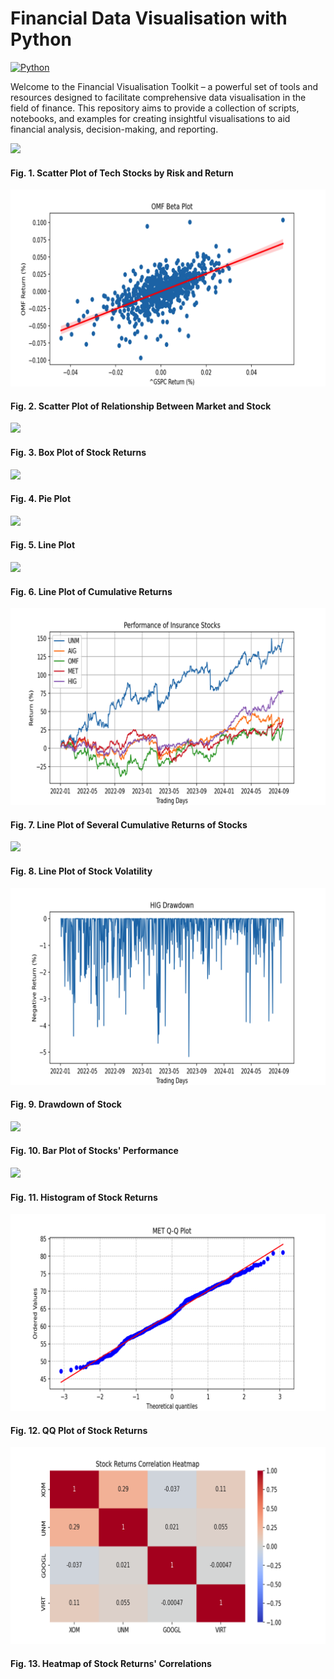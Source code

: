 # Financial Data Visualisation with Python

[![Python](https://img.shields.io/badge/Python-3.x-blue.svg)](https://www.python.org/)

Welcome to the Financial Visualisation Toolkit – a powerful set of tools and resources designed to facilitate comprehensive data visualisation in the field of finance. This repository aims to provide a collection of scripts, notebooks, and examples for creating insightful visualisations to aid financial analysis, decision-making, and reporting.

![](https://github.com/vladislavpyatnitskiy/finvizpy/blob/main/Plots/Scatter%20Plot.png?raw=true)
#### Fig. 1. Scatter Plot of Tech Stocks by Risk and Return

![](https://github.com/vladislavpyatnitskiy/findatavizpy/blob/main/Plots/Scatter%20Plot%20of%20Beta.png?raw=true)
#### Fig. 2. Scatter Plot of Relationship Between Market and Stock

![](https://github.com/vladislavpyatnitskiy/finvizpy/blob/main/Plots/Boxplot%20in%20Python.png?raw=true)
#### Fig. 3. Box Plot of Stock Returns

![](https://github.com/vladislavpyatnitskiy/finvizpy/blob/main/Plots/Pie%20Plot%20Python.png?raw=true)
#### Fig. 4. Pie Plot

![](https://github.com/vladislavpyatnitskiy/finvizpy/blob/main/Plots/Line%20Plot.png?raw=true)
#### Fig. 5. Line Plot

![](https://github.com/vladislavpyatnitskiy/finvizpy/blob/main/Plots/Cumulative%20Returns.png?raw=true)
#### Fig. 6. Line Plot of Cumulative Returns

![](https://github.com/vladislavpyatnitskiy/findatavizpy/blob/main/Plots/Several%20Cumulative%20Returns.png?raw=true)
#### Fig. 7. Line Plot of Several Cumulative Returns of Stocks

![](https://github.com/vladislavpyatnitskiy/finvizpy/blob/main/Plots/Volatility%20Plot.png?raw=true)
#### Fig. 8. Line Plot of Stock Volatility

![](https://github.com/vladislavpyatnitskiy/findatavizpy/blob/main/Plots/Drawdown.png?raw=true)
#### Fig. 9. Drawdown of Stock

![](https://github.com/vladislavpyatnitskiy/finvizpy/blob/main/Plots/Barplot.png?raw=true)
#### Fig. 10. Bar Plot of Stocks' Performance

![](https://github.com/vladislavpyatnitskiy/finvizpy/blob/main/Plots/Histogram.png?raw=true)
#### Fig. 11. Histogram of Stock Returns

![](https://github.com/vladislavpyatnitskiy/findatavizpy/blob/main/Plots/QQ%20Plot.png?raw=true)
#### Fig. 12. QQ Plot of Stock Returns

![](https://github.com/vladislavpyatnitskiy/findatavizpy/blob/main/Plots/Heatmap.png?raw=true)
#### Fig. 13. Heatmap of Stock Returns' Correlations
